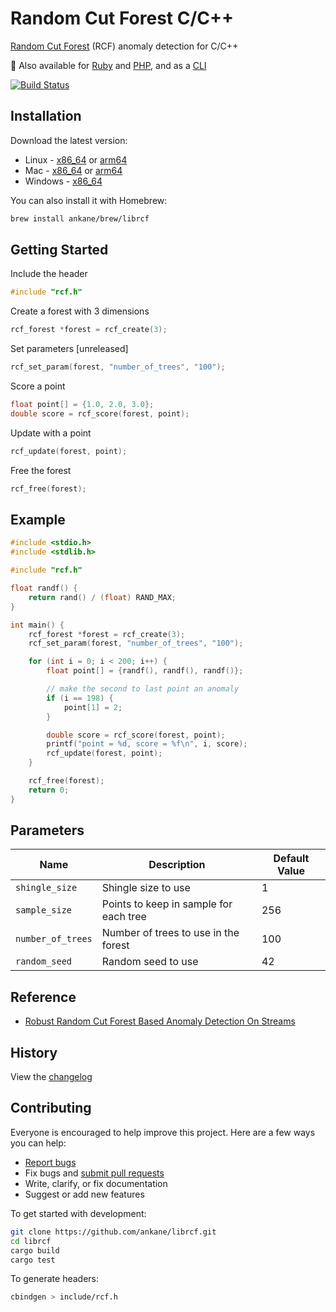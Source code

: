 # Random Cut Forest C/C++

[Random Cut Forest](https://github.com/aws/random-cut-forest-by-aws) (RCF) anomaly detection for C/C++

:evergreen_tree: Also available for [Ruby](https://github.com/ankane/random-cut-forest-ruby) and [PHP](https://github.com/ankane/random-cut-forest-php), and as a [CLI](https://github.com/ankane/rcf-cli)

[![Build Status](https://github.com/ankane/librcf/workflows/build/badge.svg?branch=master)](https://github.com/ankane/librcf/actions)

## Installation

Download the latest version:

- Linux - [x86_64](https://github.com/ankane/librcf/releases/download/v0.1.0/librcf-0.1.0-x86_64-unknown-linux-gnu.tar.gz) or [arm64](https://github.com/ankane/librcf/releases/download/v0.1.0/librcf-0.1.0-aarch64-unknown-linux-gnu.tar.gz)
- Mac - [x86_64](https://github.com/ankane/librcf/releases/download/v0.1.0/librcf-0.1.0-x86_64-apple-darwin.tar.gz) or [arm64](https://github.com/ankane/librcf/releases/download/v0.1.0/librcf-0.1.0-aarch64-apple-darwin.tar.gz)
- Windows - [x86_64](https://github.com/ankane/librcf/releases/download/v0.1.0/librcf-0.1.0-x86_64-pc-windows-msvc.zip)

You can also install it with Homebrew:

```sh
brew install ankane/brew/librcf
```

## Getting Started

Include the header

```c
#include "rcf.h"
```

Create a forest with 3 dimensions

```c
rcf_forest *forest = rcf_create(3);
```

Set parameters [unreleased]

```c
rcf_set_param(forest, "number_of_trees", "100");
```

Score a point

```c
float point[] = {1.0, 2.0, 3.0};
double score = rcf_score(forest, point);
```

Update with a point

```c
rcf_update(forest, point);
```

Free the forest

```c
rcf_free(forest);
```

## Example

```c
#include <stdio.h>
#include <stdlib.h>

#include "rcf.h"

float randf() {
    return rand() / (float) RAND_MAX;
}

int main() {
    rcf_forest *forest = rcf_create(3);
    rcf_set_param(forest, "number_of_trees", "100");

    for (int i = 0; i < 200; i++) {
        float point[] = {randf(), randf(), randf()};

        // make the second to last point an anomaly
        if (i == 198) {
            point[1] = 2;
        }

        double score = rcf_score(forest, point);
        printf("point = %d, score = %f\n", i, score);
        rcf_update(forest, point);
    }

    rcf_free(forest);
    return 0;
}
```

## Parameters

Name | Description | Default Value
--- | --- | ---
`shingle_size` | Shingle size to use | 1
`sample_size` | Points to keep in sample for each tree | 256
`number_of_trees` | Number of trees to use in the forest | 100
`random_seed` | Random seed to use | 42

## Reference

- [Robust Random Cut Forest Based Anomaly Detection On Streams](https://proceedings.mlr.press/v48/guha16.pdf)

## History

View the [changelog](CHANGELOG.md)

## Contributing

Everyone is encouraged to help improve this project. Here are a few ways you can help:

- [Report bugs](https://github.com/ankane/librcf/issues)
- Fix bugs and [submit pull requests](https://github.com/ankane/librcf/pulls)
- Write, clarify, or fix documentation
- Suggest or add new features

To get started with development:

```sh
git clone https://github.com/ankane/librcf.git
cd librcf
cargo build
cargo test
```

To generate headers:

```sh
cbindgen > include/rcf.h
```
